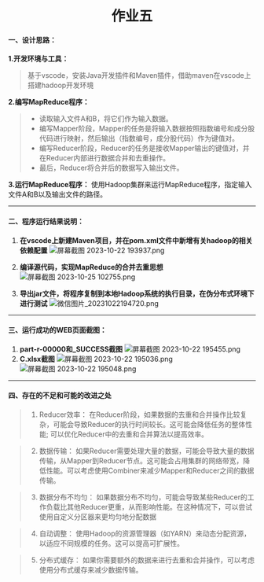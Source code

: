 # <center>作业五


#### 一、设计思路：
**1.开发环境与工具：** 
 >基于vscode，安装Java开发插件和Maven插件，借助maven在vscode上搭建hadoop开发环境 
     

**2.编写MapReduce程序：** 
>- 读取输入文件A和B，将它们作为输入数据。    
>- 编写Mapper阶段，Mapper的任务是将输入数据按照指数编号和成分股代码进行映射，然后输出（指数编号，成分股代码）作为键值对。
>- 编写Reducer阶段，Reducer的任务是接收Mapper输出的键值对，并在Reducer内部进行数据合并和去重操作。
>- 最后，Reducer将合并后的数据写入输出文件。

**3.运行MapReduce程序：** 
使用Hadoop集群来运行MapReduce程序，指定输入文件A和B以及输出文件的路径。

---

#### 二、程序运行结果说明：
1. **在vscode上新建Maven项目，并在pom.xml文件中新增有关hadoop的相关依赖配置**
   ![屏幕截图 2023-10-22 193937.png](https://s2.loli.net/2023/10/22/1nihv8ABIG2T4WX.png)    

2. **编译源代码，实现MapReduce的合并去重思想**
   ![屏幕截图 2023-10-25 102755.png](https://s2.loli.net/2023/10/25/71FiPVZNLTzKmOC.png)

3. **导出jar文件，将程序复制到本地Hadoop系统的执行目录，在伪分布式环境下进行测试**
   ![微信图片_20231022194720.png](https://s2.loli.net/2023/10/22/axhzJlGmVBOyrtw.png)    

---

#### 三、运行成功的WEB页面截图：
1. **part-r-00000和_SUCCESS截图**
   ![屏幕截图 2023-10-22 195455.png](https://s2.loli.net/2023/10/22/eTiXA3P6GBzQmH8.png)
2. **C.xlsx截图**
![屏幕截图 2023-10-22 195036.png](https://s2.loli.net/2023/10/22/z5tyqI1RmEiWgYh.png)
![屏幕截图 2023-10-22 195048.png](https://s2.loli.net/2023/10/22/QHZbYP2BVwdRaFm.png)

---

#### 四、存在的不足和可能的改进之处
>1. Reducer效率： 在Reducer阶段，如果数据的去重和合并操作比较复杂，可能会导致Reducer的执行时间较长。这可能会降低任务的整体性能; 可以优化Reducer中的去重和合并算法以提高效率。

>2. 数据传输： 如果Reducer需要处理大量的数据，可能会导致大量的数据传输，从Mapper到Reducer节点。这可能会占用集群的网络带宽，降低性能。可以考虑使用Combiner来减少Mapper和Reducer之间的数据传输。

>3. 数据分布不均匀： 如果数据分布不均匀，可能会导致某些Reducer的工作负载比其他Reducer更重，从而影响性能。在这种情况下，可以尝试使用自定义分区器来更均匀地分配数据

>4. 自动调整： 使用Hadoop的资源管理器（如YARN）来动态分配资源，以适应不同规模的任务。这可以提高可扩展性。

>5. 分布式缓存： 如果你需要额外的数据来进行去重和合并操作，可以考虑使用分布式缓存来减少数据传输。

   
   

   